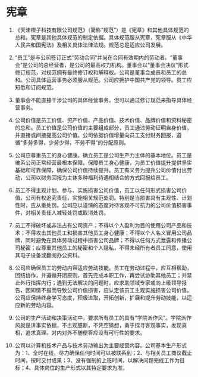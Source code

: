宪章
======================

1. 《天津橙子科技有限公司规范》（简称“规范”）是《宪章》和其他具体规范的总和。宪章是其他具体规范的制定依据。具体规范服从宪章，宪章服从《中华人民共和国宪法》及相关具体法律法规。规范总是适应公司发展。

2. “员工”是与公司签订正式“劳动合同”并尚在合同有效期内的劳动者。“董事会”是公司的总经营者，是公司的最高权力机构。董事会以“董事会决议”形式修订规范，对规范拥有最终修订权和解释权。公司是董事会成员和员工的总和。公司具体运营事务必须服从规范。公司应拥护中国共产党的领导。员工应知悉和订阅规范。

3. 董事会不能直接干涉公司的具体经营事务，但可以通过修订规范来指导具体经营事务。

4. 公司价值是员工价值、资产价值、产品价值、技术价值、品牌价值和资料秘密的总和。员工价值是公司价值的主要组成部分，员工通过劳动证明自身价值，并直接或间接提高公司价值。公司依据价值增量向员工支付财务回报，遵循“多劳多得，少劳少得，不劳不得”的分配原则。

5. 公司应尊重员工的身心健康。确立员工是公司生产力主体的基本地位。员工是维系公司正常经营最根本保障。保障员工身心健康，为员工价值提升提供坚实基础和可靠保障，确保公司价值持续提升。员工有义务为提升公司价值付出劳动，公司以财务回报为主体多种福利待遇相结合的方式回报给员工。

6. 员工不得主观计划、参与、实施损害公司价值，员工以任何形式损害公司价值，公司有权追究责任，实施相关规范处罚。特别是当损害具有主观性、计划性时，应从重处罚。公司应以谨慎的态度对待客观不可抗力的公司价值损害事件，对相关责任人减轻处罚或取消处罚。

7. 员工不得破坏或非法占有公司资产；不得以个人盈利为目的使用公司产品和技术；不得攻击其他员工和损害其他员工身心健康；不得以个人名义冒用公司品牌，同时避免在具体劳动过程中损害公司品牌；不得以任何方式泄露和传播公司秘密；应尊重其他员工的秘密和个人隐私，不得未经所有者员工同意，使用其电子设备或翻阅办公资料。

8. 公司应确保员工的劳动内容适应劳动技能。员工在劳动过程中，应互相帮助，团结协作，并遵循开闭原则，首先完成本职工作，再尝试协助其他员工；并禁止外行指挥内行；遇到无法解决的问题时，应求助领域专家或向上级领导报告，因知情不报而导致公司价值损害，应认定该员工主观实施损害公司价值。公司应保持终身学习态度，积极进取，开拓创新，扩展和提升劳动技能，以适应新的劳动内容。

9. 公司的生产活动和决策活动中，要求所有员工的具有“学院派作风”。学院派作风就是讲事实依据，不主观臆断，不凭空猜想，勇于探寻客观事实，发现真相，追求真理。对内对外不随便答应没有可行性的要求。

10. 公司以计算机技术产品与技术劳动输出为主要经营内容。公司基本生产形式为：1、全时在线，尽力确保任何时间可以被联系到；2、与相关员工商议截止时间，按时交付成果；3、没有强制的上班时间，以解决问题完成工作为目标；4、具体岗位的生产形式以其特定要求为准。